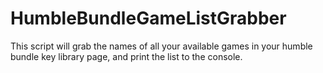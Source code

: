 # HumbleBundleGameListGrabber
This script will grab the names of all your available games in your humble bundle key library page, and print the list to the console.
